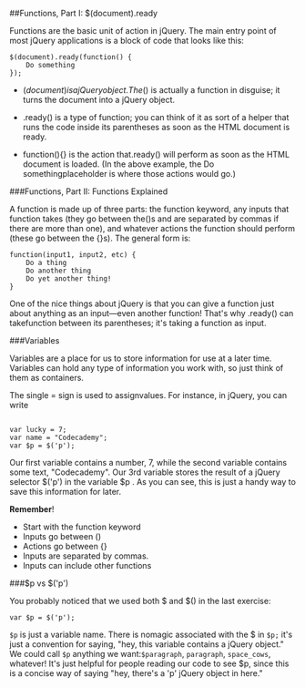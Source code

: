 ##Functions, Part I: $(document).ready


Functions are the basic unit of action in jQuery. The main entry point of most jQuery applications is a block of code that looks like this:

```
$(document).ready(function() {
    Do something
});
```

- $(document) is a jQuery object. The$() is actually a function in disguise; it turns the document into a jQuery object.

- .ready() is a type of function; you can think of it as sort of a helper that runs the code inside its parentheses as soon as the HTML document is ready.

- function(){} is the action that.ready() will perform as soon as the HTML document is loaded. (In the above example, the Do somethingplaceholder is where those actions would go.)


###Functions, Part II: Functions Explained

A function is made up of three parts: the function keyword, any inputs that function takes (they go between the()s and are separated by commas if there are more than one), and whatever actions the function should perform (these go between the {}s). The general form is:

```
function(input1, input2, etc) {
    Do a thing
    Do another thing
    Do yet another thing!
}
```

One of the nice things about jQuery is that you can give a function just about anything as an input—even another function! That's why .ready() can takefunction between its parentheses; it's taking a function as input.

###Variables

Variables are a place for us to store information for use at a later time. Variables can hold any type of information you work with, so just think of them as containers.

The single = sign is used to assignvalues. For instance, in jQuery, you can write

```

var lucky = 7;
var name = "Codecademy";
var $p = $('p');
```

Our first variable contains a number, 7, while the second variable contains some text, "Codecademy". Our 3rd variable stores the result of a jQuery selector $('p') in the variable $p . As you can see, this is just a handy way to save this information for later.


**Remember**!

- Start with the function keyword
- Inputs go between ()
- Actions go between {}
- Inputs are separated by commas.
- Inputs can include other functions

###$p vs $('p')

You probably noticed that we used both $ and $() in the last exercise:
```
var $p = $('p');

```

`$p` is just a variable name. There is nomagic associated with the $ in `$p;` it's just a convention for saying, "hey, this variable contains a jQuery object." We could call `$p` anything we want:`$paragraph`, `paragraph`, `space_cows`, whatever! It's just helpful for people reading our code to see $p, since this is a concise way of saying "hey, there's a 'p' jQuery object in here."





